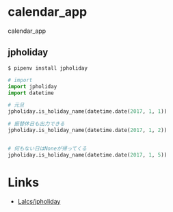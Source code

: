 # calendar_app

calendar_app

## jpholiday

```console
$ pipenv install jpholiday
```

```python
# import
import jpholiday
import datetime

# 元旦
jpholiday.is_holiday_name(datetime.date(2017, 1, 1))

# 振替休日も出力できる
jpholiday.is_holiday_name(datetime.date(2017, 1, 2))


# 何もない日はNoneが帰ってくる
jpholiday.is_holiday_name(datetime.date(2017, 1, 5))
```

# Links

- [Lalcs/jpholiday](https://github.com/Lalcs/jpholiday)
